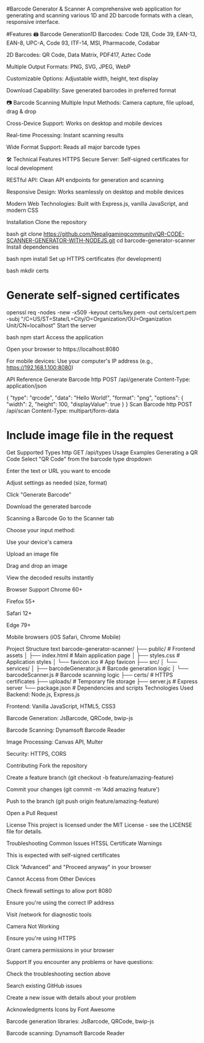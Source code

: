 #Barcode Generator & Scanner
A comprehensive web application for generating and scanning various 1D and 2D barcode formats with a clean, responsive interface.

#Features
🖨️ Barcode Generation1D Barcodes: Code 128, Code 39, EAN-13, EAN-8, UPC-A, Code 93, ITF-14, MSI, Pharmacode, Codabar

2D Barcodes: QR Code, Data Matrix, PDF417, Aztec Code

Multiple Output Formats: PNG, SVG, JPEG, WebP

Customizable Options: Adjustable width, height, text display

Download Capability: Save generated barcodes in preferred format

📷 Barcode Scanning
Multiple Input Methods: Camera capture, file upload, drag & drop

Cross-Device Support: Works on desktop and mobile devices

Real-time Processing: Instant scanning results

Wide Format Support: Reads all major barcode types

🛠️ Technical Features
HTTPS Secure Server: Self-signed certificates for local development

RESTful API: Clean API endpoints for generation and scanning

Responsive Design: Works seamlessly on desktop and mobile devices

Modern Web Technologies: Built with Express.js, vanilla JavaScript, and modern CSS

Installation
Clone the repository

bash
git clone https://github.com/Nepaligamingcommunity/QR-CODE-SCANNER-GENERATOR-WITH-NODEJS.git
cd barcode-generator-scanner
Install dependencies

bash
npm install
Set up HTTPS certificates (for development)

bash
mkdir certs
# Generate self-signed certificates
openssl req -nodes -new -x509 -keyout certs/key.pem -out certs/cert.pem -subj "/C=US/ST=State/L=City/O=Organization/OU=Organization Unit/CN=localhost"
Start the server

bash
npm start
Access the application

Open your browser to https://localhost:8080

For mobile devices: Use your computer's IP address (e.g., https://192.168.1.100:8080)

API Reference
Generate Barcode
http
POST /api/generate
Content-Type: application/json

{
  "type": "qrcode",
  "data": "Hello World!",
  "format": "png",
  "options": {
    "width": 2,
    "height": 100,
    "displayValue": true
  }
}
Scan Barcode
http
POST /api/scan
Content-Type: multipart/form-data

# Include image file in the request
Get Supported Types
http
GET /api/types
Usage Examples
Generating a QR Code
Select "QR Code" from the barcode type dropdown

Enter the text or URL you want to encode

Adjust settings as needed (size, format)

Click "Generate Barcode"

Download the generated barcode

Scanning a Barcode
Go to the Scanner tab

Choose your input method:

Use your device's camera

Upload an image file

Drag and drop an image

View the decoded results instantly

Browser Support
Chrome 60+

Firefox 55+

Safari 12+

Edge 79+

Mobile browsers (iOS Safari, Chrome Mobile)

Project Structure
text
barcode-generator-scanner/
├── public/                 # Frontend assets
│   ├── index.html         # Main application page
│   ├── styles.css         # Application styles
│   └── favicon.ico        # App favicon
├── src/
│   └── services/
│       ├── barcodeGenerator.js  # Barcode generation logic
│       └── barcodeScanner.js    # Barcode scanning logic
├── certs/                 # HTTPS certificates
├── uploads/               # Temporary file storage
├── server.js              # Express server
└── package.json           # Dependencies and scripts
Technologies Used
Backend: Node.js, Express.js

Frontend: Vanilla JavaScript, HTML5, CSS3

Barcode Generation: JsBarcode, QRCode, bwip-js

Barcode Scanning: Dynamsoft Barcode Reader

Image Processing: Canvas API, Multer

Security: HTTPS, CORS

Contributing
Fork the repository

Create a feature branch (git checkout -b feature/amazing-feature)

Commit your changes (git commit -m 'Add amazing feature')

Push to the branch (git push origin feature/amazing-feature)

Open a Pull Request

License
This project is licensed under the MIT License - see the LICENSE file for details.

Troubleshooting
Common Issues
HTSSL Certificate Warnings

This is expected with self-signed certificates

Click "Advanced" and "Proceed anyway" in your browser

Cannot Access from Other Devices

Check firewall settings to allow port 8080

Ensure you're using the correct IP address

Visit /network for diagnostic tools

Camera Not Working

Ensure you're using HTTPS

Grant camera permissions in your browser

Support
If you encounter any problems or have questions:

Check the troubleshooting section above

Search existing GitHub issues

Create a new issue with details about your problem

Acknowledgments
Icons by Font Awesome

Barcode generation libraries: JsBarcode, QRCode, bwip-js

Barcode scanning: Dynamsoft Barcode Reader
